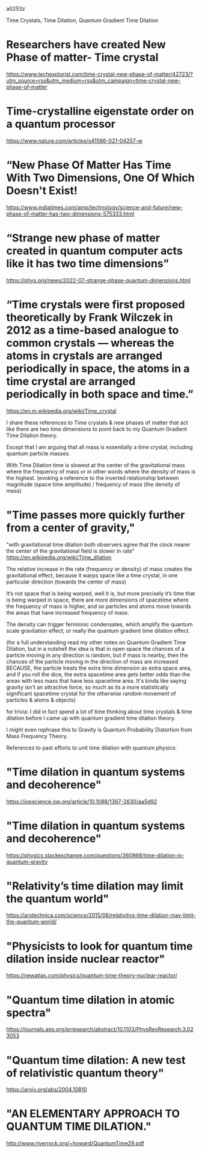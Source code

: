 a0253z

Time Crystals, Time Dilation, Quantum Gradient Time Dilation

# Researchers have created New Phase of matter- Time crystal
https://www.techexplorist.com/time-crystal-new-phase-of-matter/42723/?utm_source=rss&utm_medium=rss&utm_campaign=time-crystal-new-phase-of-matter

# Time-crystalline eigenstate order on a quantum processor
https://www.nature.com/articles/s41586-021-04257-w

# “New Phase Of Matter Has Time With Two Dimensions, One Of Which Doesn't Exist!
https://www.indiatimes.com/amp/technology/science-and-future/new-phase-of-matter-has-two-dimensions-575333.html

# “Strange new phase of matter created in quantum computer acts like it has two time dimensions”
https://phys.org/news/2022-07-strange-phase-quantum-dimensions.html

# “Time crystals were first proposed theoretically by Frank Wilczek in 2012 as a time-based analogue to common crystals — whereas the atoms in crystals are arranged periodically in space, the atoms in a time crystal are arranged periodically in both space and time.”
https://en.m.wikipedia.org/wiki/Time_crystal

I share these references to Time crystals & new phases of matter that act like there are two time dimensions to point back to my Quantum Gradient Time Dilation theory.

Except that I am arguing that all mass is essentially a time crystal, including quantum particle masses.

With Time Dilation time is slowest at the center of the gravitational mass where the frequency of mass or in other words where the density of mass is the highest. (evoking a reference to the inverted relationship between magnitude (space time amplitude) / frequency of mass (the density of mass)

# "Time passes more quickly further from a center of gravity,"
"with gravitational time dilation both observers agree that the clock nearer the center of the gravitational field is slower in rate"
https://en.wikipedia.org/wiki/Time_dilation

The relative increase in the rate (frequency or density) of mass creates the gravitational effect, because it warps space like a time crystal, in one particular direction (towards the center of mass)

It’s not space that is being warped, well it is, but more precisely it’s time that is being warped in space, there are more dimensions of spacetime where the frequency of mass is higher, and so particles and atoms move towards the areas that have increased frequency of mass.

The density can trigger fermionic condensates, which amplify the quantum scale gravitation effect, or really the quantum gradient time dilation effect.

(for a full understanding read my other notes on Quantum Gradient Time Dilation, but in a nutshell the idea is that in open space the chances of a particle moving in any direction is random, but if mass is nearby, then the chances of the particle moving in the direction of mass are increased BECAUSE, the particle treats the extra time dimension as extra space area, and if you roll the dice, the extra spacetime area gets better odds than the areas with less mass that have less spacetime area. It's kinda like saying gravity isn't an attractive force, so much as its a more statistically significant spacetime crystal for the otherwise random movement of particles & atoms & objects)

for trivia: I did in fact spend a lot of time thinking about time crystals & time dilation before I came up with quantum gradient time dilation theory.

I might even rephrase this to Gravity is Quantum Probability Distortion from Mass Frequency Theory.

References to past efforts to unit time dilation with quantum physics: 

# "Time dilation in quantum systems and decoherence"

https://iopscience.iop.org/article/10.1088/1367-2630/aa5d92

# "Time dilation in quantum systems and decoherence"

https://physics.stackexchange.com/questions/360868/time-dilation-in-quantum-gravity

# "Relativity’s time dilation may limit the quantum world" 

https://arstechnica.com/science/2015/06/relativitys-time-dilation-may-limit-the-quantum-world/

# "Physicists to look for quantum time dilation inside nuclear reactor"

https://newatlas.com/physics/quantum-time-theory-nuclear-reactor/

# "Quantum time dilation in atomic spectra"

https://journals.aps.org/prresearch/abstract/10.1103/PhysRevResearch.3.023053

# "Quantum time dilation: A new test of relativistic quantum theory"

https://arxiv.org/abs/2004.10810

# "AN ELEMENTARY APPROACH TO QUANTUM TIME DILATION."

http://www.riverrock.org/~howard/QuantumTime29.pdf
